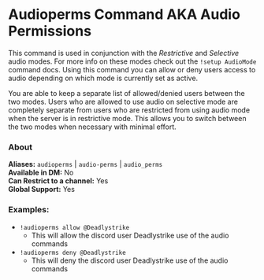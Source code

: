 # Audioperms Command AKA Audio Permissions

This command is used in conjunction with the *Restrictive* and *Selective* audio modes. For more info on these modes check out the `!setup AudioMode` command docs. Using this command you can allow or deny users access to audio depending on which mode is currently set as active.

You are able to keep a separate list of allowed/denied users between the two modes. Users who are allowed to use audio on selective mode are completely separate from users who are restricted from using audio mode when the server is in restrictive mode. This allows you to switch between the two modes when necessary with minimal effort.


### About
**Aliases:** `audioperms` | `audio-perms` | `audio_perms`  
**Available in DM:** No  
**Can Restrict to a channel:** Yes  
**Global Support:** Yes  

### Examples:

* `!audioperms allow @Deadlystrike`
  - This will allow the discord user Deadlystrike use of the audio commands
* `!audioperms deny @Deadlystrike`
  - This will deny the discord user Deadlystrike use of the audio commands
